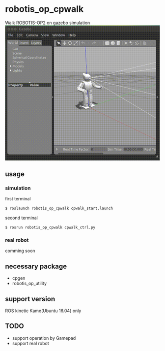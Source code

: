# robotis_op_cpwalk
Walk ROBOTIS-OP2 on gazebo simulation
![walking](https://github.com/NaoyaSaito/robotis_op_cpwalk/blob/media/simple_walk.gif)
## usage
### simulation
first terminal
```sh
$ roslaunch robotis_op_cpwalk cpwalk_start.launch
```
second terminal
```sh
$ rosrun robotis_op_cpwalk cpwalk_ctrl.py
```

### real robot
comming soon

## necessary package
- cpgen
- robotis_op_utility

## support version
ROS kinetic Kame(Ubuntu 16.04) only

## TODO
- support operation by Gamepad
- support real robot